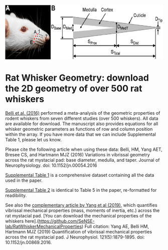 
<img src="docs/ratWhiskerGeometry.png" height="173" width="605px" >

# Rat Whisker Geometry: download the 2D geometry of over 500 rat whiskers

[Belli et al. (2016)](https://journals.physiology.org/doi/full/10.1152/jn.00054.2016) performed a meta-analysis of the geometric properties of rodent whiskers from seven different studies (over 500 whiskers). All data are available for download.  The manuscript also provides equations for all whisker geometric parameters as functions of row and column position within the array. If you have more data that we can include Supplemental Table 1, please let us know.

Please cite the following article when using these data: Belli, HM, Yang AET, Bresee CS, and Hartmann MJZ (2016) Variations in vibrissal geometry across the rat mystacial pad: base diameter, medulla, and taper. Journal of Neurophysiology. doi: 10.1152/jn.00054.2016
  
[Supplemental Table 1](https://github.com/SeNSE-lab/RatWhiskerGeometry/blob/master/SupplementalTable_1.csv) is a comprehensive dataset containing all the data used in the paper. 

[Supplemental Table 2](https://github.com/SeNSE-lab/RatWhiskerGeometry/blob/master/SupplementalTable_2.pdf) is identical to Table 5 in the paper, re-formatted for readibility. 

See also the [complementary article by Yang et al (2019)](https://journals.physiology.org/doi/full/10.1152/jn.00869.2016), which quantifies vibrissal mechanical properties (mass, moments of inertia, etc.) across the rat mystacial pad. [You can download the mechanical properties of the whiskers here].(https://github.com/SeNSE-lab/RatWhiskerMechanicalProperties) Full citation: Yang AE, Belli HM, Hartmann MJZ (2019) Quantification of vibrissal mechanical properties across the rat mystacial pad.  J Neurophysiol.  121(5):1879-1895. doi: 10.1152/jn.00869.2016.  
 